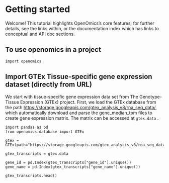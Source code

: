 # Getting started

Welcome! This tutorial highlights OpenOmics’s core features; for further details, see the links within, or the
documentation index which has links to conceptual and API doc sections.

## To use openomics in a project

```{code-block} python
import openomics
```

## Import GTEx Tissue-specific gene expression dataset (directly from URL)

We start with tissue-specific gene expression data set from The Genotype-Tissue Expression (GTEx) project. First, we
load the GTEx database from the path https://storage.googleapis.com/gtex_analysis_v8/rna_seq_data/, which automatically
download and parse the gene_median_tpm files to create gene expression matrix. The matrix can be accessed at `gtex.data`
.

```{code-block} python
import pandas as pd
from openomics.database import GTEx

gtex = GTEx(path="https://storage.googleapis.com/gtex_analysis_v8/rna_seq_data/")

gtex_transcripts = gtex.data

gene_id = pd.Index(gtex_transcripts["gene_id"].unique())
gene_name = pd.Index(gtex_transcripts["gene_name"].unique())

gtex_transcripts.head()
```
